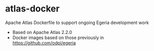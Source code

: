 <!-- SPDX-License-Identifier: CC-BY-4.0 -->
<!-- Copyright Contributors to the Egeria project. -->
# atlas-docker
Apache Atlas Dockerfile to support ongoing Egeria development work

* Based on Apache Atlas 2.2.0
* Docker images based on those previously in https://github.com/odpi/egeria


